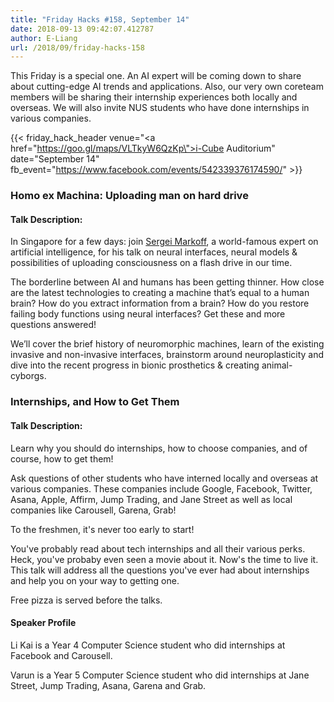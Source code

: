```yaml
---
title: "Friday Hacks #158, September 14"
date: 2018-09-13 09:42:07.412787
author: E-Liang
url: /2018/09/friday-hacks-158
---
```


This Friday is a special one. An AI expert will be coming down to share about cutting-edge AI trends and applications. Also, our very own coreteam members will be sharing their internship experiences both locally and overseas. We will also invite NUS students who have done internships in various companies.

{{< friday_hack_header
    venue="<a href=\"https://goo.gl/maps/VLTkyW6QzKp\">i-Cube Auditorium</a>"
    date="September 14"
    fb_event="https://www.facebook.com/events/542339376174590/" >}}

### Homo ex Machina: Uploading man on hard drive

#### Talk Description:

In Singapore for a few days: join [Sergei Markoff](http://markoff.science/index_en.html), a world-famous expert on artificial intelligence, for his talk on neural interfaces, neural models & possibilities of uploading consciousness on a flash drive in our time.

The borderline between AI and humans has been getting thinner. How close are the latest technologies to creating a machine that’s equal to a human brain? How do you extract information from a brain? How do you restore failing body functions using neural interfaces? Get these and more questions answered!

We’ll cover the brief history of neuromorphic machines, learn of the existing invasive and non-invasive interfaces, brainstorm around neuroplasticity and dive into the recent progress in bionic prosthetics & creating animal-cyborgs.

### Internships, and How to Get Them

#### Talk Description:

Learn why you should do internships, how to choose companies, and of course, how to get them!

Ask questions of other students who have interned locally and overseas at various companies. These companies include Google, Facebook, Twitter, Asana, Apple, Affirm, Jump Trading, and Jane Street as well as local companies like Carousell, Garena, Grab!

To the freshmen, it's never too early to start!

You've probably read about tech internships and all their various perks. Heck, you've probaby even seen a movie about it. Now's the time to live it. This talk will address all the questions you've ever had about internships and help you on your way to getting one.

Free pizza is served before the talks.

#### Speaker Profile

Li Kai is a Year 4 Computer Science student who did internships at Facebook and Carousell.

Varun is a Year 5 Computer Science student who did internships at Jane Street, Jump Trading, Asana, Garena and Grab.
